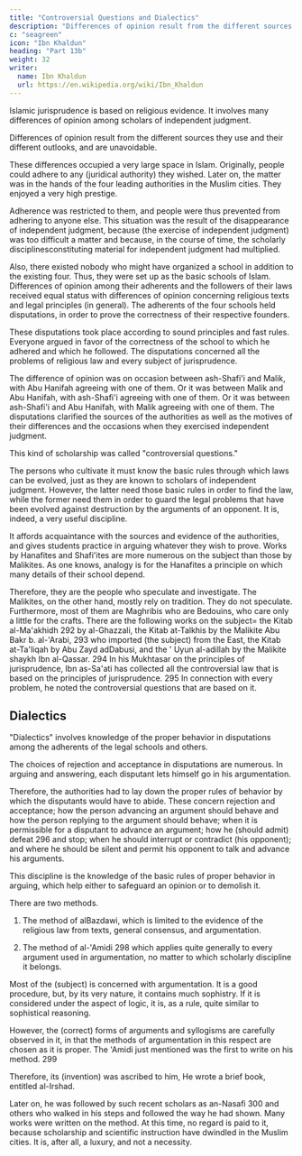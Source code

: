 ```yaml
---
title: "Controversial Questions and Dialectics"
description: "Differences of opinion result from the different sources they use and their different outlooks, and are unavoidable"
c: "seagreen"
icon: "Ibn Khaldun"
heading: "Part 13b"
weight: 32
writer:
  name: Ibn Khaldun
  url: https://en.wikipedia.org/wiki/Ibn_Khaldun
---
```



<!-- The controversial questions 289 -->

Islamic jurisprudence is based on religious evidence. It involves many differences of opinion among scholars of independent judgment. 

Differences of opinion result from the different sources they use and their different outlooks, and are unavoidable.

These differences occupied a very large space in Islam. Originally, people could adhere to any (juridical authority) they wished. Later on, the matter was in the hands of the four leading authorities in the Muslim cities. They enjoyed a very high prestige. 

Adherence was restricted to them, and people were thus prevented from adhering to anyone else. This situation was the result of the disappearance of independent judgment, because (the exercise of independent judgment) was too difficult a matter and because, in the course of time, the scholarly disciplinesconstituting material for independent judgment had multiplied. 

Also, there existed nobody who might have organized a school in addition to the existing four. Thus, they were set up as the basic schools of Islam. Differences of opinion among their adherents and the followers of their laws received equal status with differences of opinion concerning religious texts and legal principles (in general). The adherents of the four schools held disputations, in order to prove the correctness of their respective founders. 

These disputations took place according to sound principles and fast rules. Everyone argued in favor of the correctness of the school to which he adhered and which he followed. The disputations concerned all the problems of religious law and every subject of jurisprudence. 

The difference of opinion was on occasion between ash-Shafi'i and Malik, with Abu Hanifah agreeing with one of them. Or it was between Malik and Abu Hanifah, with ash-Shafi'i agreeing with one of them. Or it was between ash-Shafi'i and Abu Hanifah, with Malik agreeing with one of them. The disputations clarified the sources of the authorities as well as the motives of their differences and the occasions when they exercised independent judgment.

This kind of scholarship was called "controversial questions." 

The persons who cultivate it must know the basic rules through which laws can be evolved, just as they are known to scholars of independent judgment. However, the latter need
those basic rules in order to find the law, while the former need them in order to guard the legal problems that have been evolved against destruction by the arguments of an opponent. It is, indeed, a very useful discipline. 

It affords acquaintance with the sources and evidence of the authorities, and gives students practice in arguing whatever they wish to prove. Works by Hanafites and Shafi'ites are more numerous on the subject than those by Malikites. As one knows, analogy is for the Hanafites a principle on which many details of their school depend.

Therefore, they are the people who speculate and investigate. The Malikites, on the other hand, mostly rely on tradition. They do not speculate. Furthermore, most of them are Maghribis who are Bedouins, who care only a little for the crafts. There are the following works on the subject= the Kitab al-Ma'akhidh 292 by al-Ghazzali, the Kitab at-Talkhis by the Malikite Abu Bakr b. al-'Arabi, 293 who imported (the subject) from the East, the Kitab at-Ta'liqah by Abu Zayd adDabusi, and the ' Uyun al-adillah by the Malikite shaykh Ibn al-Qassar. 294 In his Mukhtasar on the principles of jurisprudence, Ibn as-Sa'ati has collected all the controversial law that is based on the principles of jurisprudence. 295 In connection with every problem, he noted the controversial questions that are based on it.


## Dialectics

"Dialectics" involves knowledge of the proper behavior in disputations among the adherents of the legal schools and others. 

The choices of rejection and acceptance in disputations are numerous. In arguing and answering, each disputant lets himself go in his argumentation. 

<!-- Some of it is correct.
Some of it is wrong.  -->

Therefore, the authorities had to lay down the proper rules of behavior by which the disputants would have to abide. These concern rejection and acceptance; how the person advancing an argument should behave and how the person replying to the argument should behave; when it is permissible for a disputant to advance an argument; how he (should admit) defeat 296 and stop; when he should interrupt or contradict (his opponent); and where he should be silent and permit his opponent to talk and advance his arguments. 

This discipline is the knowledge of the basic rules of proper behavior in arguing, which help either to safeguard an opinion or to demolish it<!-- , whether that opinion concerns jurisprudence or any other subject -->.

There are two methods. 

1. The method of alBazdawi, which is limited to the evidence of the religious law from texts, general consensus, and argumentation.

2. The method of al-'Amidi 298 which applies quite generally to every argument used in argumentation, no matter to which scholarly discipline it belongs.

Most of the (subject) is concerned with argumentation. It is a good procedure, but, by its very nature, it contains much sophistry. If it is considered under the aspect of logic, it is, as a rule, quite similar to sophistical reasoning.

However, the (correct) forms of arguments and syllogisms are carefully observed in it, in that the methods of argumentation in this respect are chosen as it is proper. The 'Amidi just mentioned was the first to write on his method. 299 

Therefore, its (invention) was ascribed to him, He wrote a brief book, entitled al-Irshad. 

Later on, he was followed by such recent scholars as an-Nasafi 300 and others who walked in his steps and followed the way he had shown. Many works were written on the method. At this time, no regard is paid to it, because scholarship and scientific instruction have dwindled in the Muslim cities. It is, after all, a luxury, and not a necessity.
